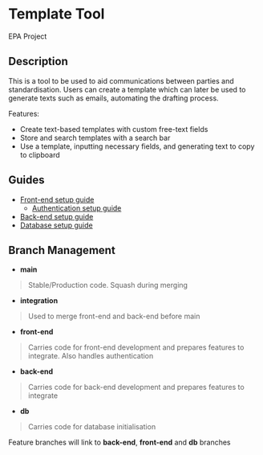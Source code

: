 # Template Tool
EPA Project

## Description
This is a tool to be used to aid communications between parties and standardisation. Users can create a template which can later be used to generate texts such as emails, automating the drafting process. 

Features:
- Create text-based templates with custom free-text fields
- Store and search templates with a search bar
- Use a template, inputting necessary fields, and generating text to copy to clipboard

## Guides
- [Front-end setup guide](./front-end/README.md)
  - [Authentication setup guide](./front-end/authentication/README.md)
- [Back-end setup guide](./back-end/README.md)
- [Database setup guide](./db/README.md)


## Branch Management
- <b>main</b>
> Stable/Production code. Squash during merging

- <b>integration</b>
> Used to merge front-end and back-end before main

- <b>front-end</b>
> Carries code for front-end development and prepares features to integrate. Also handles authentication

- <b>back-end</b>
> Carries code for back-end development and prepares features to integrate

- <b>db</b>
> Carries code for database initialisation

Feature branches will link to **back-end**, **front-end** and **db** branches